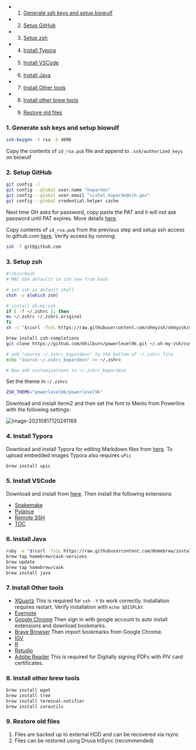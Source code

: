 <!-- vscode-markdown-toc -->
* 1. [Generate ssh keys and setup biowulf](#Generatesshkeysandsetupbiowulf)
* 2. [Setup GitHub](#SetupGitHub)
* 3. [Setup zsh](#Setupzsh)
* 4. [Install Typora](#InstallTypora)
* 5. [Install VSCode](#InstallVSCode)
* 6. [Install Java](#InstallJava)
* 7. [Install Other tools](#InstallOthertools)
* 8. [Install other brew tools](#Installotherbrewtools)
* 9. [Restore old files](#Restoreoldfiles)

<!-- vscode-markdown-toc-config
	numbering=true
	autoSave=true
	/vscode-markdown-toc-config -->
<!-- /vscode-markdown-toc -->


###  1. <a name='Generatesshkeysandsetupbiowulf'></a>Generate ssh keys and setup biowulf

```bash
ssh-keygen -t rsa -b 4096
```

Copy the contents of `id_rsa.pub` file and append to `.ssh/authorized_keys` on biowulf

###  2. <a name='SetupGitHub'></a>Setup GitHub

```bash
git config -l
git config --global user.name "kopardev"
git config --global user.email "vishal.koparde@nih.gov"
git config --global credential.helper cache
```

Next time GH asks for password, copy paste the PAT and it will not ask password until PAT expires. More details [here](https://github.com/CCBR/Tools/tree/master/git#pat-or-personal-access-token).

Copy contents of `id_rsa.pub` from the previous step and setup ssh access to github.com [here](https://github.com/settings/keys). Verify access by running:

```bash
ssh -T git@github.com
```

###  3. <a name='Setupzsh'></a>Setup zsh

```bash
#!/bin/bash
# MAC OSX defaults to zsh now from bash

# set zsh as default shell
chsh -s $(which zsh)

# install oh-my-zsh
if [ -f ~/.zshrc ]; then
mv ~/.zshrc ~/.zshrc.original
fi
sh -c "$(curl -fsSL https://raw.githubusercontent.com/ohmyzsh/ohmyzsh/master/tools/install.sh)"

brew install zsh-completions
git clone https://github.com/bhilburn/powerlevel9k.git ~/.oh-my-zsh/custom/themes/powerlevel9k

# add "source ~/.zshrc_kopardevn" to the bottom of ~/.zshrc file
echo "source ~/.zshrc_kopardevn" >> ~/.zshrc

# Now add customizations to ~/.zshrc_kopardevn
```

Set the theme in `~/.zshrc`

```bash
ZSH_THEME="powerlevel9k/powerlevel9k"
```

Download and install iterm2 and then set the font to Menlo from Powerline with the following settings:

![image-20210817120241168](https://i.loli.net/2021/08/18/Fcv3VqEsGgaykI7.png)

###  4. <a name='InstallTypora'></a>Install Typora

Download and install Typora for editing Markdown files from [here](https://typora.io/). To upload embedded images Typora also requires `uPic`

```bash
brew install upic
```

###  5. <a name='InstallVSCode'></a>Install VSCode

Download and install from [here](https://code.visualstudio.com/download). Then install the following extensions

* [Snakemake](https://github.com/snakemake/snakemake-lang-vscode-plugin)
* [Pylance](https://github.com/microsoft/pylance-release)
* [Remote SSH](https://github.com/Microsoft/vscode-remote-release)
* [TOC](https://github.com/joffreykern/vscode-markdown-toc)

###  6. <a name='InstallJava'></a>Install Java

```bash
ruby -e "$(curl -fsSL https://raw.githubusercontent.com/Homebrew/install/master/install)"
brew tap homebrew/cask-versions
brew update
brew tap homebrew/cask
brew install java
```

###  7. <a name='InstallOthertools'></a>Install Other tools

* [XQuartz](https://www.xquartz.org/) This is required for `ssh -Y` to work correctly. Installation requires restart. Verify installation with `echo $DISPLAY`.
* [Evernote](https://evernote.com/download)
* [Google Chrome](https://www.google.com/chrome/) Then sign in with google account to auto install extensions and download bookmarks.
* [Brave Browser](https://brave.com/download/#mac-options) Then import bookmarks from Google Chrome.
* [IGV](https://software.broadinstitute.org/software/igv/download)
* [R](https://cran.r-project.org/bin/macosx/)
* [Rstudio](https://www.rstudio.com/products/rstudio/download/)
* [Adobe Reader](https://get.adobe.com/reader/) This is required for Digitally signing PDFs with PIV card certificates.

###  8. <a name='Installotherbrewtools'></a>Install other brew tools

```bash
brew install wget
brew install tree
brew install terminal-notifier
brew install coreutils
```

###  9. <a name='Restoreoldfiles'></a>Restore old files

1. Files are backed up to external HDD and can be recovered via rsync
2. Files can be restored using Druva InSync (recommended)
